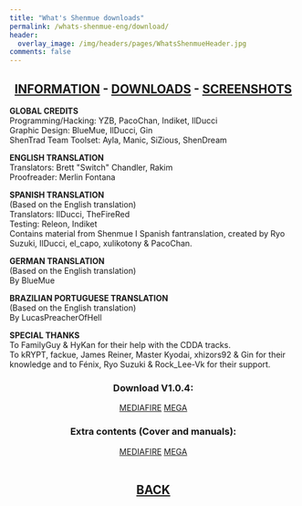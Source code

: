 ```yaml
---
title: "What's Shenmue downloads"
permalink: /whats-shenmue-eng/download/
header:
  overlay_image: /img/headers/pages/WhatsShenmueHeader.jpg
comments: false
---
```

<h2 style="text-align: center;"><strong><a href="/whats-shenmue-eng/information/">INFORMATION</a> - <a href="/whats-shenmue-eng/download/">DOWNLOADS</a> - <a href="/whats-shenmue-eng/screenshots/">SCREENSHOTS</a></strong></h2>

**GLOBAL CREDITS**  
Programming/Hacking: YZB, PacoChan, Indiket, IlDucci  
Graphic Design: BlueMue, IlDucci, Gin  
ShenTrad Team Toolset: Ayla, Manic, SiZious, ShenDream

**ENGLISH TRANSLATION**  
Translators: Brett "Switch" Chandler, Rakim  
Proofreader: Merlin Fontana

**SPANISH TRANSLATION**  
(Based on the English translation)  
Translators: IlDucci, TheFireRed  
Testing: Releon, Indiket  
Contains material from Shenmue I Spanish fantranslation, created by Ryo Suzuki, 
IlDucci, el_capo, xulikotony &amp; PacoChan.

**GERMAN TRANSLATION**  
(Based on the English translation)  
By BlueMue

**BRAZILIAN PORTUGUESE TRANSLATION**  
(Based on the English translation)  
By LucasPreacherOfHell

**SPECIAL THANKS**  
To FamilyGuy &amp; HyKan for their help with the CDDA tracks.  
To kRYPT, fackue, James Reiner, Master Kyodai, xhizors92 &amp; Gin for their knowledge 
and to Fénix, Ryo Suzuki &amp; Rock_Lee-Vk for their support.

<h3 style="text-align: center;"><strong>Download V1.0.4:</strong></h3>
<center>
<a href="http://www.mediafire.com/download/lfr5nbrhe2q42xb/WhatsShenmue104.7z" class="btn btn--primary btn--x-large" target="_blank">MEDIAFIRE</a> <a href="https://mega.nz/#!ZEcwySSA!-77BUlzGzhzmcCkJZ2kE6KsvBsFiPhmNcbMTuxayxxA" class="btn btn--primary btn--x-large" target="_blank">MEGA</a>
</center>

<h3 style="text-align: center;"><strong>Extra contents (Cover and manuals):</strong></h3>
<center>
<a href="http://www.mediafire.com/download/ls82yh9qcndrnw4/WhatsShenmueExtras-11.7z" class="btn btn--primary btn--x-large" target="_blank">MEDIAFIRE</a> <a href="https://mega.nz/#!AV0H1ASK!Xqecv4NuZ__TAAo3B5Evss-b0jEO8ApOKsENzUYhntY" class="btn btn--primary btn--x-large" target="_blank">MEGA</a>
</center><br>

<h2 style="text-align: center;"><strong><a href="/whats-shenmue-eng/">BACK</a></strong></h2>


